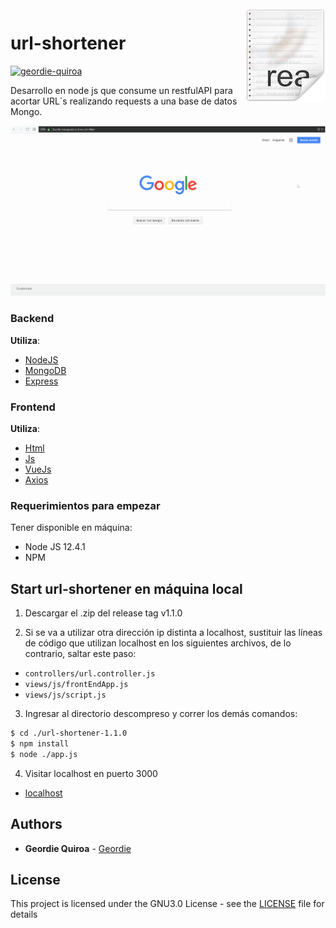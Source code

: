 <img src="images/icon.png" align="right" />

# url-shortener

[![geordie-quiroa](https://circleci.com/gh/geordie-quiroa/url-shortener/tree/master.svg?style=shield)](https://app.circleci.com/pipelines/github/geordie-quiroa/url-shortener)

Desarrollo en node js que consume un restfulAPI para acortar URL´s realizando requests a una base de datos Mongo.

![](images/url-shortener.gif)

### Backend
**Utiliza**:
* [NodeJS](https://github.com/nodejs/node)
* [MongoDB](https://www.mongodb.com/)
* [Express](https://expressjs.com/)
### Frontend
**Utiliza**:
* [Html](https://developer.mozilla.org/es/docs/Web/HTML)
* [Js](https://www.javascript.com/)
* [VueJs](https://www.npmjs.com/package/vue)
* [Axios](https://www.npmjs.com/package/axios)

### Requerimientos para empezar
Tener disponible en máquina:
   - Node JS 12.4.1
   - NPM

## Start url-shortener en máquina local
1. Descargar el .zip del release tag v1.1.0

2. Si se va a utilizar otra dirección ip distinta a localhost, sustituir las líneas de código que utilizan
localhost en los siguientes archivos, de lo contrario, saltar este paso:

* `controllers/url.controller.js`
* `views/js/frontEndApp.js`
* `views/js/script.js`

3. Ingresar al directorio descompreso y correr los demás comandos:
```bash
$ cd ./url-shortener-1.1.0
$ npm install
$ node ./app.js
```

4. Visitar localhost en puerto 3000 
* [localhost](http://localhost:3000/)

## Authors

* **Geordie Quiroa** - [Geordie](https://github.com/geordie-quiroa)

## License

This project is licensed under the GNU3.0 License - see the [LICENSE](LICENSE) file for details

